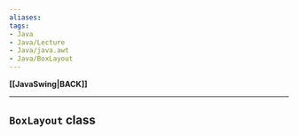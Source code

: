 ```yaml
---
aliases:
tags:
- Java
- Java/Lecture
- Java/java.awt
- Java/BoxLayout
---
```

**[[JavaSwing|BACK]]**

---
## `BoxLayout` class